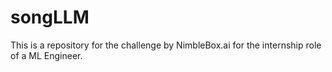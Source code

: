 # songLLM
This is a repository for the challenge by NimbleBox.ai for the internship role of a ML Engineer.
